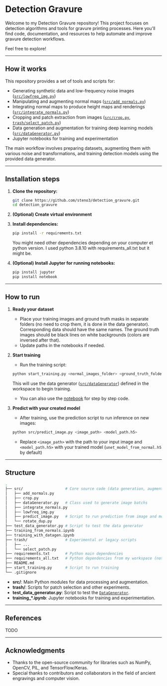 # Detection Gravure

Welcome to my Detection Gravure repository! This project focuses on detection algorithms and tools for gravure printing processes. Here you'll find code, documentation, and resources to help automate and improve gravure detection workflows.

Feel free to explore!

---

## How it works

This repository provides a set of tools and scripts for:
- Generating synthetic data and low-frequency noise images ([`src/lowfreq_img.py`](src/lowfreq_img.py))
- Manipulating and augmenting normal maps ([`src/add_normals.py`](src/add_normals.py))
- Integrating normal maps to produce height maps and renderings ([`src/integrate_normals.py`](src/integrate_normals.py))
- Cropping and patch extraction from images ([`src/crop.py`](src/crop.py), [`trash/select_patch.py`](trash/select_patch.py))
- Data generation and augmentation for training deep learning models ([`src/dataGenerator.py`](src/dataGenerator.py))
- Jupyter notebooks for training and experimentation

The main workflow involves preparing datasets, augmenting them with various noise and transformations, and training detection models using the provided data generator.

---

## Installation steps

1. **Clone the repository:**
	```sh
	git clone https://github.com/steno3/detection_gravure.git
	cd detection_gravure
	```

2. **(Optional) Create virtual environment**

3. **Install dependencies:**
	```sh
	pip install -r requirements.txt
	```
    You might need other dependencies depending on your computer et python version. I used python 3.8.10 with requirements_all.txt but it might be.

4. **(Optional) Install Jupyter for running notebooks:**
	```sh
    pip install jupyter
	pip install notebook
	```

---

## How to run

1. **Ready your dataset**

    - Place your training images and ground truth masks in separate folders (no need to crop them, it is done in the data generator).
    Corresponding data should have the same names.
    The ground truth images should be black lines on white backgrounds (colors are inversed after that).
    - Update paths in the notebooks if needed.

2. **Start training**

    - Run the training script:
     ```sh
     python start_training.py <normal_images_folder> <ground_truth_folder>
     ```
    This will use the data generator ([`src/dataGenerator`](src/dataGenerator.py)) defined in the workspace to begin training.
    - You can also use the [notebook](training_with_datagen.ipynb) for step by step code.

3. **Predict with your created model**

    - After training, use the prediction script to run inference on new images:
     ```sh
     python src/predict_image.py <image_path> <model_path.h5>
     ```
    - Replace `<image_path>` with the path to your input image and `<model_path.h5>` with your trained model (`unet_model_from_normal.h5` by default)

---

## Structure

```sh
.
├── src/                   # Core source code (data generation, augmentation, integration)
│   ├── add_normals.py
│   ├── crop.py
│   ├── dataGenerator.py   # Class used to generate image batchs
│   ├── integrate_normals.py
│   ├── lowfreq_img.py
│   ├── predict_image.py   # Script to run prediction from image and model
│   └── rotate_dup.py
├── test_data_generator.py # Script to test the data generator
├── training_from_normals.ipynb
├── training_with_datagen.ipynb
├── trash/                 # Experimental or legacy scripts
│   ├── ...
│   └── select_patch.py
├── requirements.txt       # Python main dependencies
├── requirements_all.txt   # Python dependencies from my workspace (not recommended)
├── README.md
├── start_training.py      # Script to run training
└── .gitignore
```

- **src/**: Main Python modules for data processing and augmentation.
- **trash/**: Scripts for patch selection and other experiments.
- **test_data_generator.py**: Script to test the [`DataGenerator`](src/dataGenerator.py).
- **training_*.ipynb**: Jupyter notebooks for training and experimentation.

---

## References
TODO

---

## Acknowledgments

- Thanks to the open-source community for libraries such as NumPy, OpenCV, PIL, and TensorFlow/Keras.
- Special thanks to contributors and collaborators in the field of ancient engravings and computer vision.